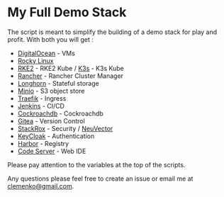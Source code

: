 # My Full Demo Stack

The script is meant to simplify the building of a demo stack for play and profit. With both you will get :

* [DigitalOcean](https://digitalocean.com) - VMs
* [Rocky Linux](https://rockylinux.org/)
* [RKE2](https://docs.rke2.io/) - RKE2 Kube / [K3s](http://k3s.io) - K3s Kube
* [Rancher](https://rancher.com/products/rancher) - Rancher Cluster Manager
* [Longhorn](https://longhorn.io) - Stateful storage
* [Minio](https://Minio.io) - S3 object store
* [Traefik](https://traefik.io) - Ingress
* [Jenkins](https://jenkins.io) - CI/CD
* [Cockroachdb](https://cockroachdb.com) - Cockroachdb
* [Gitea](https://gitea.io/en-us/) - Version Control
* [StackRox](https://stackrox.com) - Security / [NeuVector](https://github.com/neuvector/neuvector)
* [KeyCloak](https://keycloak.org) - Authentication
* [Harbor](https://goharbor.io) - Registry
* [Code Server](https://github.com/cdr/code-server) - Web IDE

Please pay attention to the variables at the top of the scripts.

Any questions please feel free to create an issue or email me at clemenko@gmail.com.
